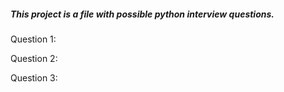 ##### This project is a file with possible python interview questions.

Question 1:

Question 2:

Question 3:
